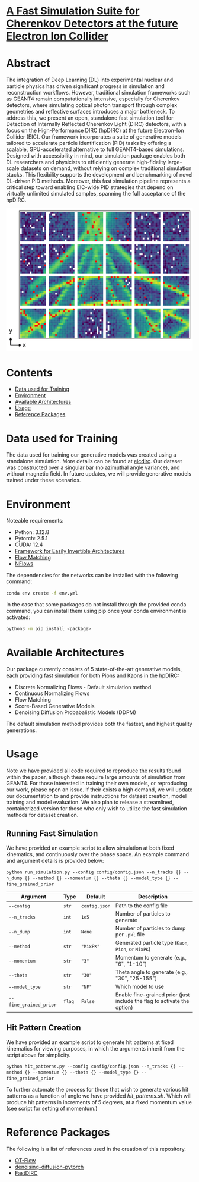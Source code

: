 # [A Fast Simulation Suite for Cherenkov Detectors at the future Electron Ion Collider]()

# Abstract

The integration of Deep Learning (DL) into experimental nuclear and particle physics has driven significant progress in simulation and reconstruction workflows. However, traditional simulation frameworks such as GEANT4 remain computationally intensive, especially for Cherenkov detectors, where simulating optical photon transport through complex geometries and reflective surfaces introduces a major bottleneck.
To address this, we present an open, standalone fast simulation tool for Detection of Internally Reflected Cherenkov Light (DIRC) detectors, with a focus on the High-Performance DIRC (hpDIRC) at the future Electron-Ion Collider (EIC). Our framework incorporates a suite of generative models tailored to accelerate particle identification (PID) tasks by offering a scalable, GPU-accelerated alternative to full GEANT4-based simulations. Designed with accessibility in mind, our simulation package enables both DL researchers and physicists to efficiently generate high-fidelity large-scale datasets on demand, without relying on complex traditional simulation stacks. This flexibility supports the development and benchmarking of novel DL-driven PID methods. Moreover, this fast simulation pipeline represents a critical step toward enabling EIC-wide PID strategies that depend on virtually unlimited simulated samples, spanning the full acceptance of the hpDIRC.

![Example Hit Patterns](assets/Overlayed_hits.png)

# Contents
- [Data used for Training](#Section-1)
- [Environment](#Section-1)
- [Available Architectures](#Section-3)
- [Usage](#Section-4)
- [Reference Packages](#Section-5)


# Data used for Training

The data used for training our generative models was created using a standalone simulation. More details can be found at [eicdirc](https://github.com/rdom/eicdirc).
Our dataset was constructed over a singular bar (no azimuthal angle variance), and without magnetic field. In future updates, we will provide generative models trained under these scenarios.

# Environment 

Noteable requirements: 

- Python:     3.12.8
- Pytorch:    2.5.1
- CUDA:       12.4
- [Framework for Easily Invertible Architectures](https://github.com/vislearn/FrEIA)
- [Flow Matching](https://github.com/facebookresearch/flow_matching)
- [NFlows](https://github.com/bayesiains/nflows)

The dependencies for the networks can be installed with the following command:

```bash
conda env create -f env.yml
```

In the case that some packages do not install through the provided conda command, you can install them using pip once your conda environment is activated:

```bash
python3 -m pip install <package>
```


# Available Architectures

Our package currently consists of 5 state-of-the-art generative models, each providing fast simulation for both Pions and Kaons in the hpDIRC:

* Discrete Normalizing Flows - Default simulation method
* Continuous Normalizing Flows
* Flow Matching
* Score-Based Generative Models
* Denoising Diffusion Probabalistic Models (DDPM)

The default simulation method provides both the fastest, and highest quality generations.

# Usage 

Note we have provided all code required to reproduce the results found within the paper, although these require large amounts of simulation from GEANT4. For those interested in training their own models, or reproducing our work, please open an issue. If their exists a high demand, we will update our documentation to and provide instructions for dataset creation, model training and model evaluation. We also plan to release a streamlined, containerized version for those who only wish to utilize the fast simulation methods for dataset creation.

## Running Fast Simulation

We have provided an example script to allow simulation at both fixed kinematics, and continuously over the phase space. An example command and argument details is provided below:

```
python run_simulation.py --config config/config.json --n_tracks {} --n_dump {} --method {} --momentum {} --theta {} --model_type {} --fine_grained_prior
```

| Argument               | Type    | Default       | Description                                                              |
|------------------------|---------|---------------|--------------------------------------------------------------------------|
| `--config`             | `str`   | `config.json` | Path to the config file                                                  |
| `--n_tracks`           | `int`   | `1e5`         | Number of particles to generate                                          |
| `--n_dump`             | `int`   | `None`        | Number of particles to dump per `.pkl` file                              |
| `--method`             | `str`   | `"MixPK"`     | Generated particle type (`Kaon`, `Pion`, or `MixPK`)                     |
| `--momentum`           | `str`   | `"3"`         | Momentum to generate     (e.g., "6", "1-10")                             |
| `--theta`              | `str`   | `"30"`        | Theta angle to generate  (e.g., "30", "25-155")                          |
| `--model_type`         | `str`   | `"NF"`        | Which model to use                                                       |
| `--fine_grained_prior` | `flag`  | `False`       | Enable fine-grained prior (just include the flag to activate the option) |

## Hit Pattern Creation

We have provided an example script to generate hit patterns at fixed kinematics for viewing purposes, in which the arguments inherit from the script above for simplicity.

```
python hit_patterns.py --config config/config.json --n_tracks {} --method {} --momentum {} --theta {} --model_type {} --fine_grained_prior
```

To further automate the process for those that wish to generate various hit patterns as a function of angle we have provided *hit_patterns.sh*. Which will produce hit patterns in increments of 5 degrees, at a fixed momentum value (see script for setting of momentum.) 

# Reference Packages

The following is a list of references used in the creation of this repository.

- [OT-Flow](https://github.com/EmoryMLIP/OT-Flow)
- [denoising-diffusion-pytorch](https://github.com/lucidrains/denoising-diffusion-pytorch/tree/5989f4c77eafcdc6be0fb4739f0f277a6dd7f7d8)
- [FastDIRC](https://github.com/jmhardin/FastDIRC)